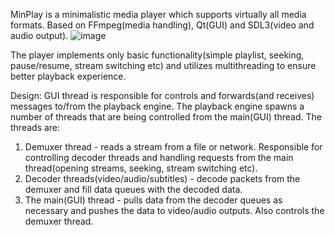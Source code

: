 MinPlay is a minimalistic media player which supports virtually all media formats. Based on FFmpeg(media handling), Qt(GUI) and SDL3(video and audio output).
![image](https://github.com/user-attachments/assets/e000533d-7a0c-4b62-b68f-80600883d785)

The player implements only basic functionality(simple playlist, seeking, pause/resume, stream switching etc) and utilizes multithreading to ensure better playback experience.

Design:
GUI thread is responsible for controls and forwards(and receives) messages to/from the playback engine.
The playback engine spawns a number of threads that are being controlled from the main(GUI) thread. The threads are:
1) Demuxer thread - reads a stream from a file or network. Responsible for controlling decoder threads and handling requests from the main thread(opening streams, seeking, stream switching etc).
2) Decoder threads(video/audio/subtitles) - decode packets from the demuxer and fill data queues with the decoded data.
3) The main(GUI) thread - pulls data from the decoder queues as necessary and pushes the data to video/audio outputs. Also controls the demuxer thread.
